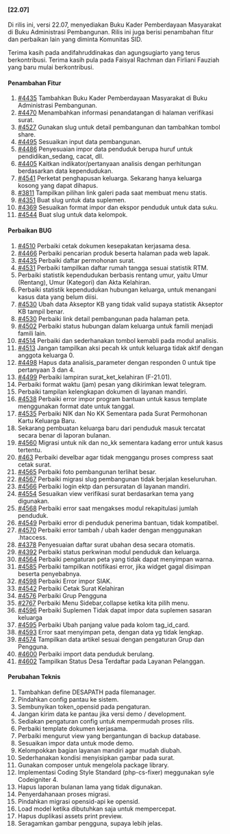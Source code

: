 #### [22.07]

Di rilis ini, versi 22.07, menyediakan Buku Kader Pemberdayaan Masyarakat di Buku Administrasi Pembangunan. Rilis ini juga berisi penambahan fitur dan perbaikan lain yang diminta Komunitas SID.

Terima kasih pada andifahruddinakas dan agungsugiarto yang terus berkontribusi. Terima kasih pula pada Faisyal Rachman dan Firliani Fauziah yang baru mulai berkontribusi.

#### Penambahan Fitur

1. [#4435](https://github.com/OpenSID/OpenSID/issues/4181) Tambahkan Buku Kader Pemberdayaan Masyarakat di Buku Administrasi Pembangunan.
2. [#4470](https://github.com/OpenSID/OpenSID/issues/4470) Menambahkan informasi penandatangan di halaman verifikasi surat.
3. [#4527](https://github.com/OpenSID/OpenSID/issues/4527) Gunakan slug untuk detail pembangunan dan tambahkan tombol share.
4. [#4495](https://github.com/OpenSID/OpenSID/issues/4495) Sesuaikan input data pembangunan.
5. [#4486](https://github.com/OpenSID/OpenSID/issues/4486) Penyesuaian impor data penduduk berupa huruf untuk pendidikan_sedang, cacat, dll.
6. [#4405](https://github.com/OpenSID/OpenSID/issues/4405) Kaitkan indikator/pertanyaan analisis dengan perhitungan berdasarkan data kependudukan.
7. [#4541](https://github.com/OpenSID/OpenSID/issues/4541) Perketat penghapusan keluarga. Sekarang hanya keluarga kosong yang dapat dihapus.
8. [#3811](https://github.com/OpenSID/OpenSID/issues/3811) Tampilkan pilihan link galeri pada saat membuat menu statis.
9. [#4351](https://github.com/OpenSID/OpenSID/issues/4351) Buat slug untuk data suplemen.
10. [#4369](https://github.com/OpenSID/OpenSID/issues/4369) Sesuaikan format impor dan ekspor penduduk untuk data suku.
11. [#4544](https://github.com/OpenSID/OpenSID/issues/4544) Buat slug untuk data kelompok.

#### Perbaikan BUG

1. [#4510](https://github.com/OpenSID/OpenSID/issues/4510) Perbaiki cetak dokumen kesepakatan kerjasama desa.
2. [#4466](https://github.com/OpenSID/OpenSID/issues/4466) Perbaiki pencarian produk beserta halaman pada web lapak.
3. [#4435](https://github.com/OpenSID/OpenSID/issues/4435) Perbaiki daftar permohonan surat.
4. [#4531](https://github.com/OpenSID/OpenSID/issues/4531) Perbaiki tampilkan daftar rumah tangga sesuai statistik RTM.
5. Perbaiki statistik kependudukan berbasis rentang umur, yaitu Umur (Rentang), Umur (Kategori) dan Akta Kelahiran.
6. Perbaiki statistik kependudukan hubungan keluarga, untuk menangani kasus data yang belum diisi.
7. [#4530](https://github.com/OpenSID/OpenSID/issues/4530) Ubah data Akseptor KB yang tidak valid supaya statistik Akseptor KB tampil benar.
8. [#4530](https://github.com/OpenSID/OpenSID/issues/4532) Perbaiki link detail pembangunan pada halaman peta.
9. [#4502](https://github.com/OpenSID/OpenSID/issues/4502) Perbaiki status hubungan dalam keluarga untuk famili menjadi famili lain.
10. [#4514](https://github.com/OpenSID/OpenSID/issues/4514) Perbaiki dan sederhanakan tombol kemabli pada modul analisis.
11. [#4513](https://github.com/OpenSID/OpenSID/issues/4513) Jangan tampilkan aksi pecah kk untuk keluarga tidak aktif dengan anggota keluarga 0.
12. [#4498](https://github.com/OpenSID/OpenSID/issues/4498) Hapus data analisis_parameter dengan responden 0 untuk tipe pertanyaan 3 dan 4.
13. [#4499](https://github.com/OpenSID/OpenSID/issues/4499) Perbaiki lampiran surat_ket_kelahiran (F-21.01).
14. Perbaiki format waktu (jam) pesan yang dikirimkan lewat telegram.
15. Perbaiki tampilan kelengkapan dokumen di layanan mandiri.
16. [#4538](https://github.com/OpenSID/OpenSID/issues/4538) Perbaiki error impor program bantuan untuk kasus template menggunakan format date untuk tanggal.
17. [#4535](https://github.com/OpenSID/OpenSID/issues/4535) Perbaiki NIK dan No KK Sementara pada Surat Permohonan Kartu Keluarga Baru.
18. Sekarang pembuatan keluarga baru dari penduduk masuk tercatat secara benar di laporan bulanan.
19. [#4560](https://github.com/OpenSID/OpenSID/issues/4560) Migrasi untuk nik dan no_kk sementara kadang error untuk kasus tertentu.
20. [#463](https://github.com/OpenSID/premium/issues/463) Perbaiki develbar agar tidak menggangu proses compress saat cetak surat.
21. [#4565](https://github.com/OpenSID/OpenSID/issues/4565) Perbaiki foto pembangunan terlihat besar.
22. [#4567](https://github.com/OpenSID/OpenSID/issues/4567) Perbaiki migrasi slug pembangunan tidak berjalan keseluruhan.
23. [#4566](https://github.com/OpenSID/OpenSID/issues/4566) Perbaiki login ektp dan persuratan di layanan mandiri.
24. [#4554](https://github.com/OpenSID/OpenSID/issues/4554) Sesuaikan view verifikasi surat berdasarkan tema yang digunakan.
25. [#4568](https://github.com/OpenSID/OpenSID/issues/4568) Perbaiki error saat mengakses modul rekapitulasi jumlah penduduk.
26. [#4549](https://github.com/OpenSID/OpenSID/issues/4549) Perbaiki error di penduduk penerima bantuan, tidak kompatibel.
27. [#4570](https://github.com/OpenSID/OpenSID/issues/4570) Perbaiki error tambah / ubah kader dengan menggunakan .htaccess.
28. [#4378](https://github.com/OpenSID/OpenSID/issues/4378) Penyesuaian daftar surat ubahan desa secara otomatis.
29. [#4392](https://github.com/OpenSID/OpenSID/issues/4392) Perbaiki status perkwinan modul penduduk dan keluarga.
30. [#4564](https://github.com/OpenSID/OpenSID/issues/4564) Perbaiki pengaturan peta yang tidak dapat menyimpan warna.
31. [#4585](https://github.com/OpenSID/OpenSID/issues/4585) Perbaiki tampilkan notifikasi error, jika widget gagal disimpan beserta penyebabnya.
32. [#4598](https://github.com/OpenSID/OpenSID/issues/4598) Perbaiki Error impor SIAK.
33. [#4542](https://github.com/OpenSID/OpenSID/issues/4542) Perbaiki Cetak Surat Kelahiran
34. [#4576](https://github.com/OpenSID/OpenSID/issues/4576) Perbaiki Grup Pengguna
35. [#2767](https://github.com/OpenSID/OpenSID/issues/2767) Perbaiki Menu Sidebar,collapse ketika kita pilih menu.
36. [#4596](https://github.com/OpenSID/OpenSID/issues/4596) Perbaiki Suplemen Tidak dapat impor data suplemen sasaran keluarga
37. [#4595](https://github.com/OpenSID/OpenSID/issues/4595) Perbaiki Ubah panjang value pada kolom tag_id_card.
38. [#4593](https://github.com/OpenSID/OpenSID/issues/4593) Error saat menyimpan peta, dengan data yg tidak lengkap.
39. [#4574](https://github.com/OpenSID/OpenSID/issues/4574) Tampilkan data artikel sesuai dengan pengaturan Grup dan Pengguna.
40. [#4600](https://github.com/OpenSID/OpenSID/issues/4600) Perbaiki import data penduduk berulang.
41. [#4602](https://github.com/OpenSID/OpenSID/issues/4602) Tampilkan Status Desa Terdaftar pada Layanan Pelanggan.

#### Perubahan Teknis

1. Tambahkan define DESAPATH pada filemanager.
2. Pindahkan config pantau ke sistem.
3. Sembunyikan token_opensid pada pengaturan.
4. Jangan kirim data ke pantau jika versi demo / development.
5. Sediakan pengaturan config untuk mempermudah proses rilis.
6. Perbaiki template dokumen kerjasama.
7. Perbaiki mengurut view yang bergantungan di backup database.
8. Sesuaikan impor data untuk mode demo.
9. Kelompokkan bagian layanan mandiri agar mudah diubah.
10. Sederhanakan kondisi menyisipkan gambar pada surat.
11. Gunakan composer untuk mengelola package library.
12. Implementasi Coding Style Standard (php-cs-fixer) meggunakan syle Codeigniter 4.
13. Hapus laporan bulanan lama yang tidak digunakan.
14. Penyerdahanaan proses migrasi.
15. Pindahkan migrasi opensid-api ke opensid.
16. Load model ketika dibutuhkan saja untuk mempercepat.
17. Hapus duplikasi assets print preview.
18. Seragamkan gambar pengguna, supaya lebih jelas.